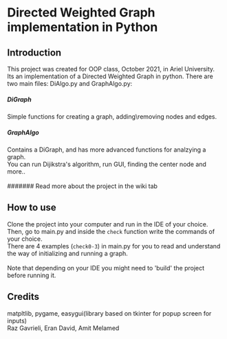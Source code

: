 # Directed Weighted Graph implementation in Python

## Introduction
This project was created for OOP class, October 2021, in Ariel University. </br>
Its an implementation of a Directed Weighted Graph in python. There are two main files: DiAlgo.py and GraphAlgo.py: </br>
##### DiGraph
Simple functions for creating a graph, adding\removing nodes and edges.
##### GraphAlgo
Contains a DiGraph, and has more advanced functions for analzying a graph. </br>
You can run Dijikstra's algorithm, run GUI, finding the center node and more..
</br>
</br>
####### Read more about the project in the wiki tab
## How to use
Clone the project into your computer and run in the IDE of your choice. </br>
Then, go to main.py and inside the `check` function write the commands of your choice. </br>
There are 4 examples (`check0-3`) in main.py for you to read and understand the way of initializing and running a graph. </br>
</br>
Note that depending on your IDE you might need to 'build' the project before running it. </br>

## Credits
matpltlib, pygame, easygui(library based on tkinter for popup screen for inputs)</br>
Raz Gavrieli, Eran David, Amit Melamed
